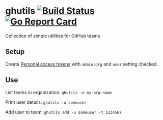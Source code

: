 # ghutils [![Build Status](https://travis-ci.org/mchmarny/ghutils.svg?branch=master)](https://travis-ci.org/mchmarny/ghutils) [![Go Report Card](https://goreportcard.com/badge/github.com/mchmarny/ghutils)](https://goreportcard.com/report/github.com/mchmarny/ghutils)

Collection of simple utilities for GitHub teams

## Setup 

Create [Personal access tokens](https://github.com/settings/tokens) with `admin:org` and `user` setting checked. 

## Use

List teams in organization:
`ghutils -o my-org-name`

Print user details:
`ghutils -u someuser`

Add user to team:
`ghutils add -u someuser -t 1234567`



